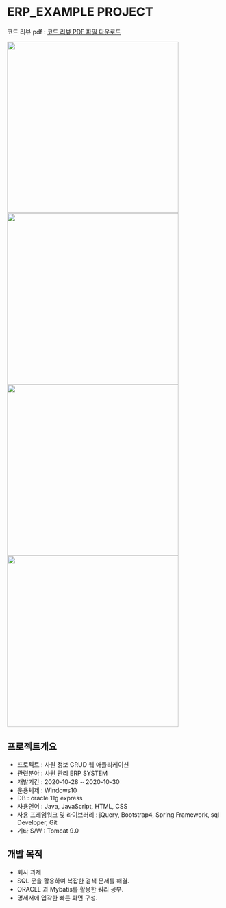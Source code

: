 # ERP_EXAMPLE PROJECT

코드 리뷰 pdf : <a href="https://github.com/dahun428-fx/erp_example/files/5558374/1_._.pdf">코드 리뷰 PDF 파일 다운로드</a>

</hr>
<div>
  <div>
   <img src="https://user-images.githubusercontent.com/70366042/99497455-4ba93100-29b9-11eb-8e2e-aae2649cf2c2.PNG" width="400">
   <img src="https://user-images.githubusercontent.com/70366042/99497460-4d72f480-29b9-11eb-877d-8d64e785e49f.PNG" width="400">
   <img src="https://user-images.githubusercontent.com/70366042/99497465-4d72f480-29b9-11eb-8d87-dc446f3e3547.PNG" width="400">
   <img src="https://user-images.githubusercontent.com/70366042/99497467-4e0b8b00-29b9-11eb-9b74-14cb0cd0055b.PNG" width="400">
  </div>
</div>



## 프로젝트개요
* 프로젝트 : 사원 정보 CRUD 웹 애플리케이션
* 관련분야 : 사원 관리 ERP SYSTEM
* 개발기간 : 2020-10-28 ~ 2020-10-30
* 운용체제 : Windows10
* DB : oracle 11g express
* 사용언어 : Java, JavaScript, HTML, CSS
* 사용 프레임워크 및 라이브러리 : jQuery, Bootstrap4, Spring Framework, sql Developer, Git
* 기타 S/W : Tomcat 9.0

## 개발 목적
* 회사 과제
* SQL 문을 활용하여 복잡한 검색 문제를 해결.
* ORACLE 과 Mybatis를 활용한 쿼리 공부.
* 명세서에 입각한 빠른 화면 구성.





